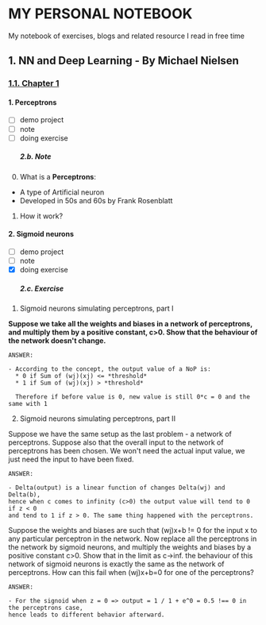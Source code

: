 # MY PERSONAL NOTEBOOK
My notebook of exercises, blogs and related resource I read in free time
## 1. NN and Deep Learning - By Michael Nielsen

### [1.1. Chapter 1](http://neuralnetworksanddeeplearning.com/chap1.html)

#### 1. Perceptrons
- [ ] demo project
- [ ] note
- [ ] doing exercise
  ##### 2.b. Note
0. What is a **Perceptrons**:

* A type of Artificial neuron
* Developed in 50s and 60s by Frank Rosenblatt

1. How it work?
 

#### 2. Sigmoid neurons
- [ ] demo project
- [ ] note
- [x] doing exercise
  ##### 2.c. Exercise
1. Sigmoid neurons simulating perceptrons, part I  

**Suppose we take all the weights and biases in a network of perceptrons, and multiply them by a positive constant, c>0. Show that the behaviour of the network doesn't change.**
```
ANSWER:

- According to the concept, the output value of a NoP is:
  * 0 if Sum of (wj)(xj) <= *threshold*
  * 1 if Sum of (wj)(xj) > *threshold*

  Therefore if before value is 0, new value is still 0*c = 0 and the same with 1
```
2. Sigmoid neurons simulating perceptrons, part II

Suppose we have the same setup as the last problem - a network of perceptrons. Suppose also that the overall input to the network of perceptrons has been chosen. We won't need the actual input value, we just need the input to have been fixed.
```
ANSWER:

- Delta(output) is a linear function of changes Delta(wj) and Delta(b),
hence when c comes to infinity (c>0) the output value will tend to 0 if z < 0
and tend to 1 if z > 0. The same thing happened with the perceptrons.
```

Suppose the weights and biases are such that (wj)x+b != 0 for the input x to any particular perceptron in the network. Now replace all the perceptrons in the network by sigmoid neurons, and multiply the weights and biases by a positive constant c>0. Show that in the limit as c->inf. the behaviour of this network of sigmoid neurons is exactly the same as the network of perceptrons. How can this fail when (wj)x+b=0 for one of the perceptrons?

```
ANSWER:

- For the signoid when z = 0 => output = 1 / 1 + e^0 = 0.5 !== 0 in the perceptrons case,
hence leads to different behavior afterward. 
```


